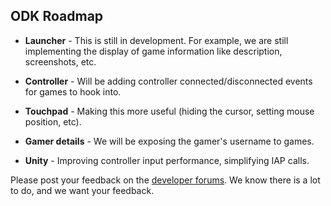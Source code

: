 ## ODK Roadmap

* **Launcher** - This is still in development. For example, we are still implementing the display of game information like description, screenshots, etc.

* **Controller** - Will be adding controller connected/disconnected events for games to hook into.

* **Touchpad** - Making this more useful (hiding the cursor, setting mouse position, etc).

* **Gamer details** - We will be exposing the gamer's username to games.

* **Unity** - Improving controller input performance, simplifying IAP calls.

Please post your feedback on the [developer forums](http://forums.ouya.tv). We know there is a lot to do, and we want your feedback.
